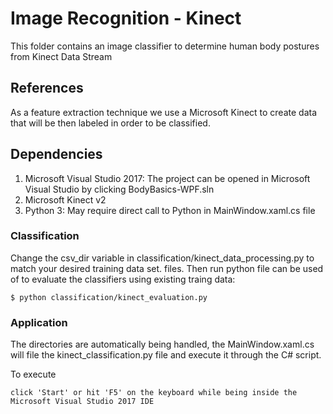 # Image Recognition - Kinect

This folder contains an image classifier to determine human body postures from Kinect Data Stream

## References

As a feature extraction technique we use a Microsoft Kinect to create data that will be then labeled in order to be classified.

## Dependencies
1. Microsoft Visual Studio 2017: The project can be opened in Microsoft Visual Studio by clicking BodyBasics-WPF.sln
2. Microsoft Kinect v2
3. Python 3: May require direct call to Python in MainWindow.xaml.cs file


### Classification

Change the csv_dir variable in classification/kinect_data_processing.py to match your desired training data set.
files.
Then run python file can be used of to evaluate the classifiers using existing traing data:

```
$ python classification/kinect_evaluation.py
```

### Application

The directories are automatically being handled, the MainWindow.xaml.cs will file the kinect_classification.py file
and execute it through the C# script.

To execute
```
click 'Start' or hit 'F5' on the keyboard while being inside the Microsoft Visual Studio 2017 IDE
```